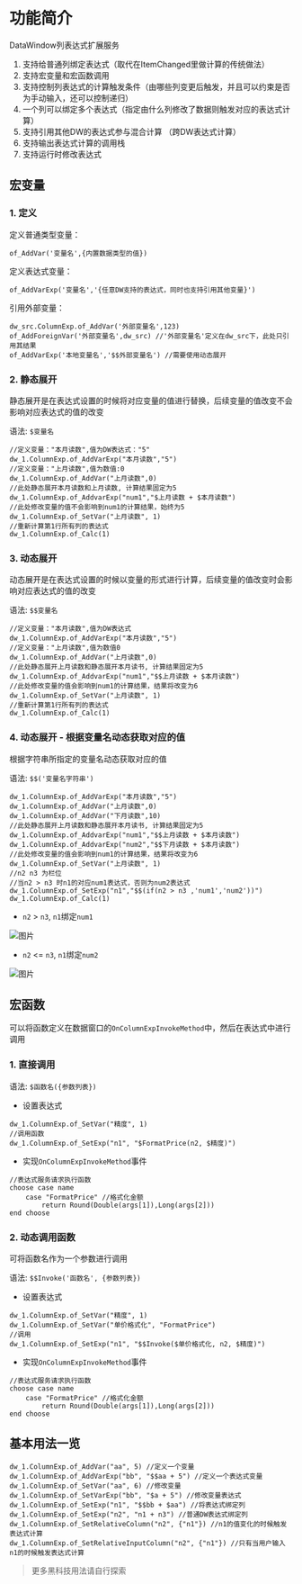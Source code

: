 # 功能简介

DataWindow列表达式扩展服务

1. 支持给普通列绑定表达式（取代在ItemChanged里做计算的传统做法）
2. 支持宏变量和宏函数调用
3. 支持控制列表达式的计算触发条件（由哪些列变更后触发，并且可以约束是否为手动输入，还可以控制递归）
4. 一个列可以绑定多个表达式（指定由什么列修改了数据则触发对应的表达式计算）
5. 支持引用其他DW的表达式参与混合计算 （跨DW表达式计算）
6. 支持输出表达式计算的调用栈
7. 支持运行时修改表达式

## 宏变量

### 1. 定义

定义普通类型变量：

```
of_AddVar('变量名',{内置数据类型的值})
```

定义表达式变量：

```
of_AddVarExp('变量名','{任意DW支持的表达式，同时也支持引用其他变量}')
```

引用外部变量：

```
dw_src.ColumnExp.of_AddVar('外部变量名',123)
of_AddForeignVar('外部变量名',dw_src) //'外部变量名'定义在dw_src下，此处只引用其结果
of_AddVarExp('本地变量名','$$外部变量名') //需要使用动态展开
```

### 2. 静态展开

静态展开是在表达式设置的时候将对应变量的值进行替换，后续变量的值改变不会影响对应表达式的值的改变

语法: `$变量名`

```
//定义变量："本月读数",值为DW表达式："5"
dw_1.ColumnExp.of_AddVarExp("本月读数","5")
//定义变量："上月读数",值为数值:0
dw_1.ColumnExp.of_AddVar("上月读数",0)
//此处静态展开本月读数和上月读数, 计算结果固定为5
dw_1.ColumnExp.of_AddvarExp("num1","$上月读数 + $本月读数")
//此处修改变量的值不会影响到num1的计算结果，始终为5
dw_1.ColumnExp.of_SetVar("上月读数", 1)
//重新计算第1行所有列的表达式
dw_1.ColumnExp.of_Calc(1)
```

### 3. 动态展开

动态展开是在表达式设置的时候以变量的形式进行计算，后续变量的值改变时会影响对应表达式的值的改变

语法: `$$变量名`

```
//定义变量："本月读数",值为DW表达式
dw_1.ColumnExp.of_AddVarExp("本月读数","5")
//定义变量："上月读数",值为数值0
dw_1.ColumnExp.of_AddVar("上月读数",0)
//此处静态展开上月读数和静态展开本月读书, 计算结果固定为5
dw_1.ColumnExp.of_AddvarExp("num1","$$上月读数 + $本月读数")
//此处修改变量的值会影响到num1的计算结果，结果将改变为6
dw_1.ColumnExp.of_SetVar("上月读数", 1)
//重新计算第1行所有列的表达式
dw_1.ColumnExp.of_Calc(1)
```

### 4. 动态展开 - 根据变量名动态获取对应的值

根据字符串所指定的变量名动态获取对应的值

语法: `$$('变量名字符串')`

```
dw_1.ColumnExp.of_AddVarExp("本月读数","5")
dw_1.ColumnExp.of_AddVar("上月读数",0)
dw_1.ColumnExp.of_AddVar("下月读数",10)
//此处静态展开上月读数和静态展开本月读书, 计算结果固定为5
dw_1.ColumnExp.of_AddvarExp("num1","$$上月读数 + $本月读数")
dw_1.ColumnExp.of_AddvarExp("num2","$$下月读数 + $本月读数")
//此处修改变量的值会影响到num1的计算结果，结果将改变为6
dw_1.ColumnExp.of_SetVar("上月读数", 1)
//n2 n3 为栏位
//当n2 > n3 时n1的对应num1表达式，否则为num2表达式
dw_1.ColumnExp.of_SetExp("n1","$$(if(n2 > n3 ,'num1','num2'))")
dw_1.ColumnExp.of_Calc(1)
```

- `n2` > `n3`, `n1`绑定`num1`

![图片](https://user-images.githubusercontent.com/38213294/152972931-9e589f98-2f0d-4c38-8f4b-4156bb2dc612.png)

- `n2` <= `n3`, `n1`绑定`num2`

![图片](https://user-images.githubusercontent.com/38213294/152973091-f683b0c9-6dad-4bb3-a3f0-e01191a658e6.png)

## 宏函数

可以将函数定义在数据窗口的`OnColumnExpInvokeMethod`中，然后在表达式中进行调用

### 1. 直接调用

语法: `$函数名({参数列表})`

- 设置表达式

```
dw_1.ColumnExp.of_SetVar("精度", 1)
//调用函数
dw_1.ColumnExp.of_SetExp("n1", "$FormatPrice(n2, $精度)")
```

- 实现`OnColumnExpInvokeMethod`事件

```
//表达式服务请求执行函数
choose case name
    case "FormatPrice" //格式化金额
        return Round(Double(args[1]),Long(args[2]))
end choose
```

### 2. 动态调用函数

可将函数名作为一个参数进行调用

语法: `$$Invoke('函数名', {参数列表})`

- 设置表达式
```
dw_1.ColumnExp.of_SetVar("精度", 1)
dw_1.ColumnExp.of_SetVar("单价格式化", "FormatPrice")
//调用
dw_1.ColumnExp.of_SetExp("n1", "$$Invoke($单价格式化, n2, $精度)")
```

- 实现`OnColumnExpInvokeMethod`事件
```
//表达式服务请求执行函数
choose case name
    case "FormatPrice" //格式化金额
        return Round(Double(args[1]),Long(args[2]))
end choose
```

## 基本用法一览

```
dw_1.ColumnExp.of_AddVar("aa", 5) //定义一个变量
dw_1.ColumnExp.of_AddVarExp("bb", "$$aa + 5") //定义一个表达式变量
dw_1.ColumnExp.of_SetVar("aa", 6) //修改变量
dw_1.ColumnExp.of_SetVarExp("bb", "$a + 5") //修改变量表达式
dw_1.ColumnExp.of_SetExp("n1", "$$bb + $aa") //将表达式绑定列
dw_1.ColumnExp.of_SetExp("n2", "n1 + n3") //普通DW表达式绑定列
dw_1.ColumnExp.of_SetRelativeColumn("n2", {"n1"}) //n1的值变化的时候触发表达式计算
dw_1.ColumnExp.of_SetRelativeInputColumn("n2", {"n1"}) //只有当用户输入n1的时候触发表达式计算
```

> 更多黑科技用法请自行探索
